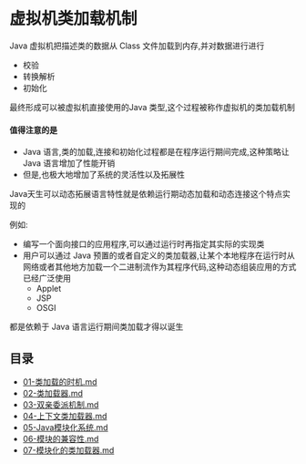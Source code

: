 # 虚拟机类加载机制

Java 虚拟机把描述类的数据从 Class 文件加载到内存,并对数据进行进行

- 校验
- 转换解析
- 初始化

最终形成可以被虚拟机直接使用的Java 类型,这个过程被称作虚拟机的类加载机制

#### 值得注意的是

- Java 语言,类的加载,连接和初始化过程都是在程序运行期间完成,这种策略让 Java 语言增加了性能开销
- 但是,也极大地增加了系统的灵活性以及拓展性

Java天生可以动态拓展语言特性就是依赖运行期动态加载和动态连接这个特点实现的

例如:

- 编写一个面向接口的应用程序,可以通过运行时再指定其实际的实现类
- 用户可以通过 Java 预置的或者自定义的类加载器,让某个本地程序在运行时从网络或者其他地方加载一个二进制流作为其程序代码,这种动态组装应用的方式已经广泛使用
  - Applet
  - JSP
  - OSGI

都是依赖于 Java 语言运行期间类加载才得以诞生

## 目录

- [01-类加载的时机.md](01-类加载的时机.md)
-  [02-类加载器.md](02-类加载器.md)
-  [03-双亲委派机制.md](03-双亲委派机制.md) 
-  [04-上下文类加载器.md](04-上下文类加载器.md) 
-  [05-Java模块化系统.md](05-Java模块化系统.md) 
-  [06-模块的兼容性.md](06-模块的兼容性.md) 
-  [07-模块化的类加载器.md](07-模块化的类加载器.md) 

